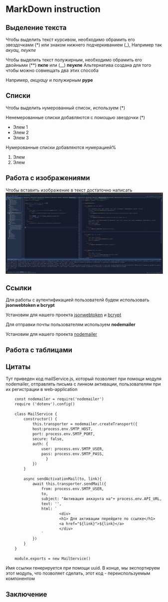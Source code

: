 # MarkDown instruction

## Выделение текста
Чтобы выделить текст курсивом, необходимо обрамить его звездочками (*) или знаком нижнего подчеркиванием
(_), Например так *акуац*, _пеукпе_

Чтобы выделить текст полужирным, необходимо обрамить его двойными (**) **пкпе** или (__) __пеукпе__
Альтернатива создана для того чтобы можно совмещать  два этих способа

Например, _акцуацу_ и полужирным **руре**

## Списки

Чтобы выделить  нумерованный список, используем (*)

Ненемерованные списки добавляются с помощью звездочки (*)

* Элем 1
* Элем 2
* Элем 3

Нумерованные списки добавляются нумерацией%

1. Элем
2. Элем


## Работа с изображениями

Чтобы вставить изображение в текст достаточно написать 
![Пример изображения](pic_example.jpg)

## Ссылки
Для работы с аутентификацией пользователй будем использовать **jsonwebtoken и bcrypt**

Установим для нашего проекта [jsonwebtoken](https://www.npmjs.com/package/jsonwebtoken) и [bcrypt](https://www.npmjs.com/package/bcrypt)


Для отправки почты пользователям используем **nodemailer**

Установим для нашего проекта [nodemailer](https://www.npmjs.com/package/nodemailer)

## Работа с таблицами 

## Цитаты
Тут приведен код mailService.js, который позволяет при помощи модуля nodemailer, отправлять письма с линком
активации, пользователям при их регистрации в web-application


        const nodemailer = require('nodemailer')
        require ('dotenv').config()
        
        class MailService {
            constructor() {
                this.transporter = nodemailer.createTransport({
                host:process.env.SMTP_HOST,
                port: process.env.SMTP_PORT,
                secure: false,
                auth: {
                    user: process.env.SMTP_USER,
                    pass: process.env.SMTP_PASS,
                      }
                })
            }
    
            async sendActivationMail(to, link){
                await this.transporter.sendMail({
                    from: process.env.SMTP_USER,
                    to,
                    subject: "Активация аккаунта на"+ process.env.API_URL,
                    text: '',
                    html: `
                            <div>
                            <h1> Для активации перейдите по ссылке</h1>
                            <a href="${link}">${link}</a>                
                            </div>                
                    `
                })
            }
        }

        module.exports = new MailService()

Имя ссылки генерируется при помощи uuid. В конце, мы экспортируем этот модуль, что позволяет сделать, этот
код - переиспользуемым компонентом 

## Заключение


